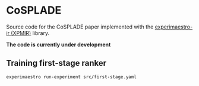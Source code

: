# CoSPLADE

Source code for the CoSPLADE paper implemented with the [experimaestro-ir (XPMIR)](https://github.com/experimaestro/experimaestro-ir) library.

**The code is currently under development**

## Training first-stage ranker

```sh
experimaestro run-experiment src/first-stage.yaml
```
